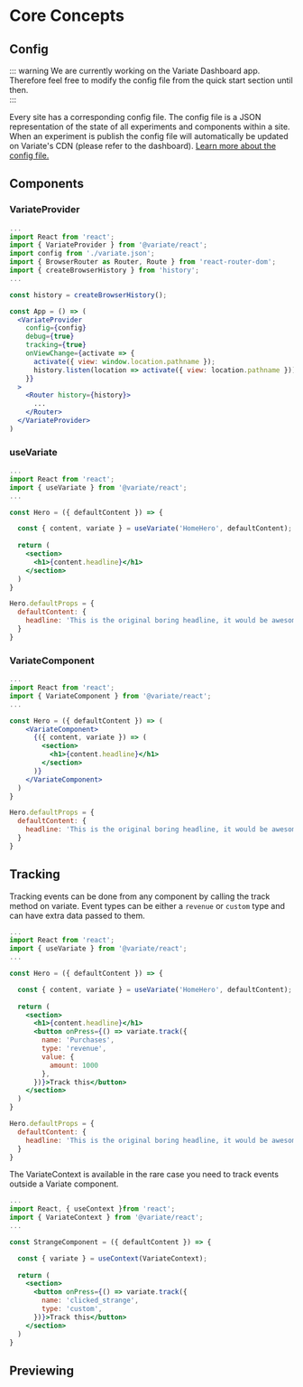 # Core Concepts

<style lang="css">
  .class-name {
    color: #194d33 !important;
  }
   .tag {
     color: red !important;
   }
</style>

## Config

::: warning
  We are currently working on the Variate Dashboard app. Therefore feel free to modify the config file from the quick start section until then.  
:::

Every site has a corresponding config file. The config file is a JSON representation of the state of all experiments and components within a site. When an experiment is publish the config file will automatically be updated on Variate's CDN (please refer to the dashboard). [Learn more about the config file.](/engine/configuration.html)

## Components

### VariateProvider
```jsx
...
import React from 'react';
import { VariateProvider } from '@variate/react';
import config from './variate.json';
import { BrowserRouter as Router, Route } from 'react-router-dom';
import { createBrowserHistory } from 'history';
...

const history = createBrowserHistory();

const App = () => (
  <VariateProvider 
    config={config} 
    debug={true} 
    tracking={true}
    onViewChange={activate => {
      activate({ view: window.location.pathname });
      history.listen(location => activate({ view: location.pathname }));
    }}
  >
    <Router history={history}>
      ...
    </Router>
  </VariateProvider>
)

```

### useVariate
```jsx
...
import React from 'react';
import { useVariate } from '@variate/react';
...

const Hero = ({ defaultContent }) => {

  const { content, variate } = useVariate('HomeHero', defaultContent);
  
  return (
    <section>
      <h1>{content.headline}</h1>
    </section>
  )
}

Hero.defaultProps = {
  defaultContent: {
    headline: 'This is the original boring headline, it would be awesome if we tested it!'
  }
}
```

### VariateComponent
```jsx
...
import React from 'react';
import { VariateComponent } from '@variate/react';
...

const Hero = ({ defaultContent }) => (
    <VariateComponent>
      {({ content, variate }) => (
        <section>
          <h1>{content.headline}</h1>
        </section>
      )}
    </VariateComponent>
  )
}

Hero.defaultProps = {
  defaultContent: {
    headline: 'This is the original boring headline, it would be awesome if we tested it!'
  }
}
```

## Tracking

Tracking events can be done from any component by calling the track method on variate. Event types can be either a `revenue` or `custom` type and can have extra data passed to them.

```jsx
...
import React from 'react';
import { useVariate } from '@variate/react';
...

const Hero = ({ defaultContent }) => {

  const { content, variate } = useVariate('HomeHero', defaultContent);
  
  return (
    <section>
      <h1>{content.headline}</h1>
      <button onPress={() => variate.track({
        name: 'Purchases',
        type: 'revenue',
        value: {
          amount: 1000 
        },
      })}>Track this</button>
    </section>
  )
}

Hero.defaultProps = {
  defaultContent: {
    headline: 'This is the original boring headline, it would be awesome if we tested it!'
  }
}
```

The VariateContext is available in the rare case you need to track events outside a Variate component.

```jsx
...
import React, { useContext }from 'react';
import { VariateContext } from '@variate/react';
...

const StrangeComponent = ({ defaultContent }) => {

  const { variate } = useContext(VariateContext);
  
  return (
    <section>
      <button onPress={() => variate.track({
        name: 'clicked_strange',
        type: 'custom',
      })}>Track this</button>
    </section>
  )
}

```

## Previewing